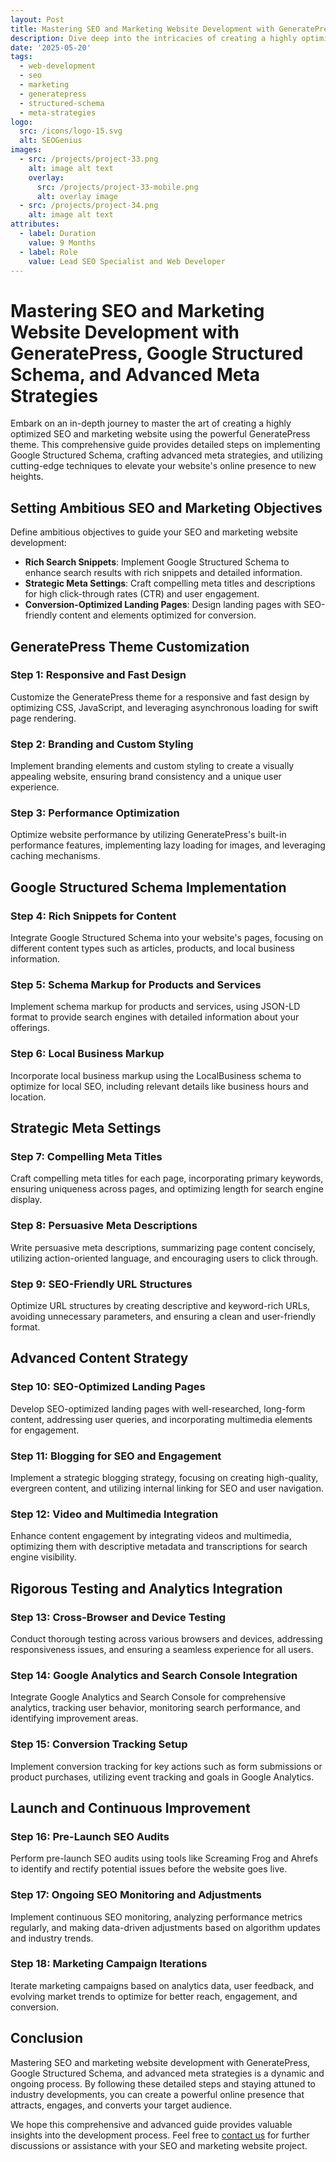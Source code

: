 ```yaml
---
layout: Post
title: Mastering SEO and Marketing Website Development with GeneratePress, Google Structured Schema, and Advanced Meta Strategies
description: Dive deep into the intricacies of creating a highly optimized SEO and marketing website using GeneratePress. This comprehensive guide provides detailed steps on implementing Google Structured Schema, crafting advanced meta strategies, and utilizing cutting-edge techniques to elevate your website's online presence to new heights.
date: '2025-05-20'
tags:
  - web-development
  - seo
  - marketing
  - generatepress
  - structured-schema
  - meta-strategies
logo:
  src: /icons/logo-15.svg
  alt: SEOGenius
images:
  - src: /projects/project-33.png
    alt: image alt text
    overlay:
      src: /projects/project-33-mobile.png
      alt: overlay image
  - src: /projects/project-34.png
    alt: image alt text
attributes:
  - label: Duration
    value: 9 Months
  - label: Role
    value: Lead SEO Specialist and Web Developer
---
```


# Mastering SEO and Marketing Website Development with GeneratePress, Google Structured Schema, and Advanced Meta Strategies

Embark on an in-depth journey to master the art of creating a highly optimized SEO and marketing website using the powerful GeneratePress theme. This comprehensive guide provides detailed steps on implementing Google Structured Schema, crafting advanced meta strategies, and utilizing cutting-edge techniques to elevate your website's online presence to new heights.

## Setting Ambitious SEO and Marketing Objectives

Define ambitious objectives to guide your SEO and marketing website development:

- **Rich Search Snippets**: Implement Google Structured Schema to enhance search results with rich snippets and detailed information.
- **Strategic Meta Settings**: Craft compelling meta titles and descriptions for high click-through rates (CTR) and user engagement.
- **Conversion-Optimized Landing Pages**: Design landing pages with SEO-friendly content and elements optimized for conversion.

## GeneratePress Theme Customization

### Step 1: Responsive and Fast Design

Customize the GeneratePress theme for a responsive and fast design by optimizing CSS, JavaScript, and leveraging asynchronous loading for swift page rendering.

### Step 2: Branding and Custom Styling

Implement branding elements and custom styling to create a visually appealing website, ensuring brand consistency and a unique user experience.

### Step 3: Performance Optimization

Optimize website performance by utilizing GeneratePress's built-in performance features, implementing lazy loading for images, and leveraging caching mechanisms.

## Google Structured Schema Implementation

### Step 4: Rich Snippets for Content

Integrate Google Structured Schema into your website's pages, focusing on different content types such as articles, products, and local business information.

### Step 5: Schema Markup for Products and Services

Implement schema markup for products and services, using JSON-LD format to provide search engines with detailed information about your offerings.

### Step 6: Local Business Markup

Incorporate local business markup using the LocalBusiness schema to optimize for local SEO, including relevant details like business hours and location.

## Strategic Meta Settings

### Step 7: Compelling Meta Titles

Craft compelling meta titles for each page, incorporating primary keywords, ensuring uniqueness across pages, and optimizing length for search engine display.

### Step 8: Persuasive Meta Descriptions

Write persuasive meta descriptions, summarizing page content concisely, utilizing action-oriented language, and encouraging users to click through.

### Step 9: SEO-Friendly URL Structures

Optimize URL structures by creating descriptive and keyword-rich URLs, avoiding unnecessary parameters, and ensuring a clean and user-friendly format.

## Advanced Content Strategy

### Step 10: SEO-Optimized Landing Pages

Develop SEO-optimized landing pages with well-researched, long-form content, addressing user queries, and incorporating multimedia elements for engagement.

### Step 11: Blogging for SEO and Engagement

Implement a strategic blogging strategy, focusing on creating high-quality, evergreen content, and utilizing internal linking for SEO and user navigation.

### Step 12: Video and Multimedia Integration

Enhance content engagement by integrating videos and multimedia, optimizing them with descriptive metadata and transcriptions for search engine visibility.

## Rigorous Testing and Analytics Integration

### Step 13: Cross-Browser and Device Testing

Conduct thorough testing across various browsers and devices, addressing responsiveness issues, and ensuring a seamless experience for all users.

### Step 14: Google Analytics and Search Console Integration

Integrate Google Analytics and Search Console for comprehensive analytics, tracking user behavior, monitoring search performance, and identifying improvement areas.

### Step 15: Conversion Tracking Setup

Implement conversion tracking for key actions such as form submissions or product purchases, utilizing event tracking and goals in Google Analytics.

## Launch and Continuous Improvement

### Step 16: Pre-Launch SEO Audits

Perform pre-launch SEO audits using tools like Screaming Frog and Ahrefs to identify and rectify potential issues before the website goes live.

### Step 17: Ongoing SEO Monitoring and Adjustments

Implement continuous SEO monitoring, analyzing performance metrics regularly, and making data-driven adjustments based on algorithm updates and industry trends.

### Step 18: Marketing Campaign Iterations

Iterate marketing campaigns based on analytics data, user feedback, and evolving market trends to optimize for better reach, engagement, and conversion.

## Conclusion

Mastering SEO and marketing website development with GeneratePress, Google Structured Schema, and advanced meta strategies is a dynamic and ongoing process. By following these detailed steps and staying attuned to industry developments, you can create a powerful online presence that attracts, engages, and converts your target audience.

We hope this comprehensive and advanced guide provides valuable insights into the development process. Feel free to [contact us](mailto:addictedarun4@gmail.com) for further discussions or assistance with your SEO and marketing website project.
